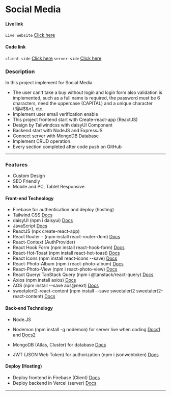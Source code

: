# Social Media

#### Live link

`Live website` [Click here](https://socialmedia-com.web.app/)
<!-- `client-side` [Click here](https://socialmedia-com.web.app/) -->
<!-- `server-side` [Click here](https://social-media-backend-umber.vercel.app/) -->

#### Code link 

<!-- `GitHub` [Click here](https://github.com/nurulcse7/social-media-frontend) -->
`client-side` [Click here](https://github.com/nurulcse7/social-media-frontend)
`server-side` [Click here](https://github.com/nurulcse7/social-media-backend)

### Description
In this project implement for Social Media
- The user can't take a buy without login and login form also validation is implemented, such as a full name is required, the password must be 6 characters, need the uppercase (CAPITAL) and a unique character (!@#$&*), etc.
- Implement user email verification enable
- This project frontend start with Create-react-app (ReactJS)
- Design by Tailwindcss with daisyUI Component 
- Backend start with NodeJS and ExpressJS
- Connect server with MongoDB Database
- Implement CRUD operation
- Every section completed after code push on GitHub

--- 

### Features 
- Custom Design 
- SEO Friendly 
- Mobile and PC, Tablet Responsive 


#### Front-end Technology

- Firebase for authentication and deploy (hosting)
- Tailwind CSS [Docs](https://tailwindcss.com/docs/guides/create-react-app)
- daisyUI (npm i daisyui) [Docs](https://daisyui.com/docs/install/)
- JavaScript [Docs]()
- ReactJS (npx create-react-app)
- React Router - (npm install react-router-dom) [Docs](https://reactrouter.com/en/main)
- React-Context (AuthProvider)
- React Hook Form (npm install react-hook-form) [Docs](https://react-hook-form.com/)
- React-Hot-Toast (npm install react-hot-toast) [Docs](https://react-hot-toast.com/docs)
- React Icons (npm install react-icons --save) [Docs](https://react-icons.github.io/react-icons/)
- React-Photo-Album (npm i react-photo-album) [Docs](https://www.npmjs.com/package/react-photo-album)
- React-Photo-View (npm i react-photo-view) [Docs](https://www.npmjs.com/package/react-photo-view)
- React Query/ TanStack Query (npm i @tanstack/react-query) [Docs](https://tanstack.com/query/v4/docs/react/installation)
- Axios (npm install axios) [Docs](https://axios-http.com/docs/intro)
- AOS (npm install --save aos@next) [Docs](https://michalsnik.github.io/aos/)
- sweetalert2-react-content (npm install --save sweetalert2 sweetalert2-react-content) [Docs](https://sweetalert2.github.io/recipe-gallery/)
<!-- - TypewriterJS (npm i typewriter-effect) [Docs]() -->


#### Back-end Technology

- Node.JS
- Nodemon (npm install -g nodemon)
  for server live when coding [Docs1](https://nodemon.io/) and [Docs2](https://www.npmjs.com/package/nodemon)

- MongoDB (Atlas, Cluster) for database [Docs](https://cloud.mongodb.com/)

<!-- - React Query/ TanStack Query (npm i @tanstack/react-query) [Docs](https://tanstack.com/query/v4/docs/react/installation) -->

- JWT (JSON Web Token) for authorization (npm i jsonwebtoken) [Docs](https://www.npmjs.com/package/jsonwebtoken)

<!-- - Nodemailer (npm install nodemailer) [Docs](https://nodemailer.com/about/)
- Mail gun () [Docs](https://app.mailgun.com/mg/dashboard) (https://www.npmjs.com/package/nodemailer-mailgun-transport) (npm i nodemailer-mailgun-transport) -->

#### Deploy (Hosting)
- Deploy frontend in Firebase (Client) [Docs](https://console.firebase.google.com/)
- Deploy backend in Vercel (server) [Docs](https://vercel.com/dashboard)



---


<!-- 
# Getting Started with Create React App

This project was bootstrapped with [Create React App](https://github.com/facebook/create-react-app).

## Available Scripts

In the project directory, you can run:

### `npm start`

Runs the app in the development mode.\
Open [http://localhost:3000](http://localhost:3000) to view it in your browser.

The page will reload when you make changes.\
You may also see any lint errors in the console.

### `npm test`

Launches the test runner in the interactive watch mode.\
See the section about [running tests](https://facebook.github.io/create-react-app/docs/running-tests) for more information.

### `npm run build`

Builds the app for production to the `build` folder.\
It correctly bundles React in production mode and optimizes the build for the best performance.

The build is minified and the filenames include the hashes.\
Your app is ready to be deployed!

See the section about [deployment](https://facebook.github.io/create-react-app/docs/deployment) for more information.

### `npm run eject`

**Note: this is a one-way operation. Once you `eject`, you can't go back!**

If you aren't satisfied with the build tool and configuration choices, you can `eject` at any time. This command will remove the single build dependency from your project.

Instead, it will copy all the configuration files and the transitive dependencies (webpack, Babel, ESLint, etc) right into your project so you have full control over them. All of the commands except `eject` will still work, but they will point to the copied scripts so you can tweak them. At this point you're on your own.

You don't have to ever use `eject`. The curated feature set is suitable for small and middle deployments, and you shouldn't feel obligated to use this feature. However we understand that this tool wouldn't be useful if you couldn't customize it when you are ready for it.

## Learn More

You can learn more in the [Create React App documentation](https://facebook.github.io/create-react-app/docs/getting-started).

To learn React, check out the [React documentation](https://reactjs.org/).

### Code Splitting

This section has moved here: [https://facebook.github.io/create-react-app/docs/code-splitting](https://facebook.github.io/create-react-app/docs/code-splitting)

### Analyzing the Bundle Size

This section has moved here: [https://facebook.github.io/create-react-app/docs/analyzing-the-bundle-size](https://facebook.github.io/create-react-app/docs/analyzing-the-bundle-size)

### Making a Progressive Web App

This section has moved here: [https://facebook.github.io/create-react-app/docs/making-a-progressive-web-app](https://facebook.github.io/create-react-app/docs/making-a-progressive-web-app)

### Advanced Configuration

This section has moved here: [https://facebook.github.io/create-react-app/docs/advanced-configuration](https://facebook.github.io/create-react-app/docs/advanced-configuration)

### Deployment

This section has moved here: [https://facebook.github.io/create-react-app/docs/deployment](https://facebook.github.io/create-react-app/docs/deployment)

### `npm run build` fails to minify

This section has moved here: [https://facebook.github.io/create-react-app/docs/troubleshooting#npm-run-build-fails-to-minify](https://facebook.github.io/create-react-app/docs/troubleshooting#npm-run-build-fails-to-minify)

 -->